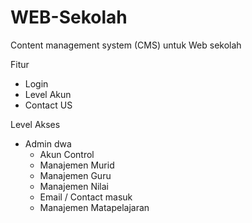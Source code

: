 # WEB-Sekolah
 Content management system (CMS) untuk Web sekolah
 
 Fitur
 - Login
 - Level Akun
 - Contact US
 
 Level Akses
 - Admin dwa
   + Akun Control
   + Manajemen Murid
   + Manajemen Guru
   + Manajemen Nilai
   + Email / Contact masuk
   + Manajemen Matapelajaran
